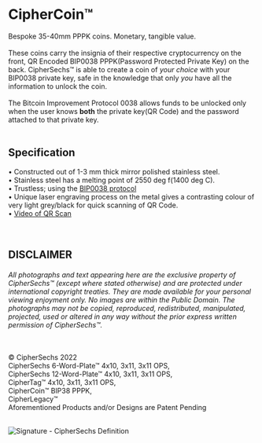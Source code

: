 # CipherCoin™
Bespoke 35-40mm PPPK coins.  Monetary, tangible value.<br/>
<br/>
These coins carry the insignia of their respective cryptocurrency on the front, QR Encoded BIP0038 PPPK(Password Protected Private Key) on the back. CipherSechs™ is able to create a coin of _your choice_ with your BIP0038 private key, safe in the knowledge that only _you_ have all the information to unlock the coin.<br/>
<br/>
The Bitcoin Improvement Protocol 0038 allows funds to be unlocked only when the user knows **both** the private key(QR Code) and the password attached to that private key.<br/>
<br/>

## Specification  
• Constructed out of 1-3 mm thick mirror polished stainless steel.<br/>
• Stainless steel has a melting point of 2550 deg f(1400 deg C).<br/>
• Trustless; using the [BIP0038 protocol](https://github.com/bitcoin/bips/blob/master/bip-0038.mediawiki)<br/>
• Unique laser engraving process on the metal gives a contrasting colour of very light grey/black for quick scanning of QR Code.<br/>
• [Video of QR Scan](https://www.minds.com/newsfeed/1330907732726779917)
<br/>
<br/>
<br/>
## DISCLAIMER
###### All photographs and text appearing here are the exclusive property of CipherSechs™ (except where stated otherwise) and are protected under international copyright treaties. They are made available for your personal viewing enjoyment only. No images are within the Public Domain. The photographs may not be copied, reproduced, redistributed, manipulated, projected, used or altered in any way without the prior express written permission of CipherSechs™.
<br/>
© CipherSechs 2022<br/>
CipherSechs 6-Word-Plate™ 4x10, 3x11, 3x11 OPS,<br/>
CipherSechs 12-Word-Plate™ 4x10, 3x11, 3x11 OPS,<br/>
CipherTag™ 4x10, 3x11, 3x11 OPS,<br/> 
CipherCoin™ BIP38 PPPK,<br/>
CipherLegacy™<br/>
Aforementioned Products and/or Designs are Patent Pending<br/>
<br/>

![Signature - CipherSechs Definition](https://user-images.githubusercontent.com/97874862/150514959-49d230cf-449b-4a74-8c8f-c565b54d02b2.png)
